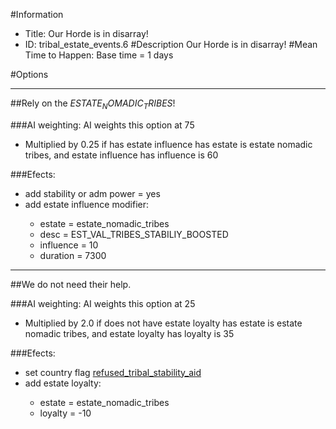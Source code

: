 #Information
 - Title: Our Horde is in disarray!
 - ID: tribal_estate_events.6
#Description
Our Horde is in disarray!
#Mean Time to Happen:
Base time = 1 days

#Options

___
##Rely on the $ESTATE_NOMADIC_TRIBES$!

###AI weighting:
AI weights this option at 75
 - Multiplied by 0.25 if has estate influence has estate is estate nomadic tribes, and estate influence has influence is 60


###Efects:<ul><li>add stability or adm power = yes</li><li>add estate influence modifier:</li><ul><li>estate = estate_nomadic_tribes</li><li>desc = EST_VAL_TRIBES_STABILIY_BOOSTED</li><li>influence = 10</li><li>duration = 7300</li></ul></ul>

___
##We do not need their help.

###AI weighting:
AI weights this option at 25
 - Multiplied by 2.0 if does not have estate loyalty has estate is estate nomadic tribes, and estate loyalty has loyalty is 35


###Efects:<ul><li>set country flag [refused_tribal_stability_aid](../flags/refused_tribal_stability_aid.md)</li><li>add estate loyalty:</li><ul><li>estate = estate_nomadic_tribes</li><li>loyalty = -10</li></ul></ul>
